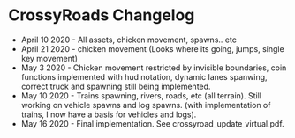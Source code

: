 # CrossyRoads Changelog
* April 10 2020 - All assets, chicken movement, spawns.. etc
* April 21 2020 - chicken movement (Looks where its going, jumps, single key movement)
* May 3 2020 - Chicken movement restricted by invisible boundaries, coin functions implemented with hud notation, dynamic lanes spanwing, correct truck and spawning still being implemented.
* May 10 2020 - Trains spawning, rivers, roads, etc (all terrain). Still working on vehicle spawns and log spawns. (with implementation of trains, I now have a basis for vehicles and logs).
* May 16 2020 - Final implementation. See crossyroad_update_virtual.pdf.
